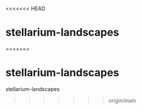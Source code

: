 <<<<<<< HEAD
# stellarium-landscapes
=======
# stellarium-landscapes
stellarium-landscapes
>>>>>>> origin/main

